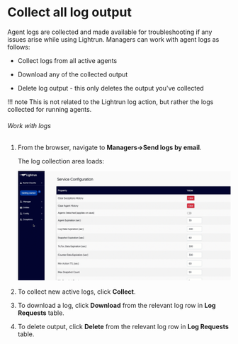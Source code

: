 # Collect all log output

Agent logs are collected and made available for troubleshooting if any issues arise while using Lightrun. Managers can work with agent logs as follows: 

- Collect logs from all active agents 

- Download any of the collected output

- Delete log output - this only deletes the output you've collected

!!! note
    This is not related to the Lightrun log action, but rather the logs collected for running agents. 
    
###### Work with logs

1. From the browser, navigate to **Managers->Send logs by email**.

    The log collection area loads:
    
    ![Collect logs -half](assets/images/collect-logs.gif)
    
2. To collect new active logs, click **Collect**.

3. To download a log, click **Download** from the relevant log row in **Log Requests** table. 

4. To delete output, click **Delete** from the relevant log row in **Log Requests** table.